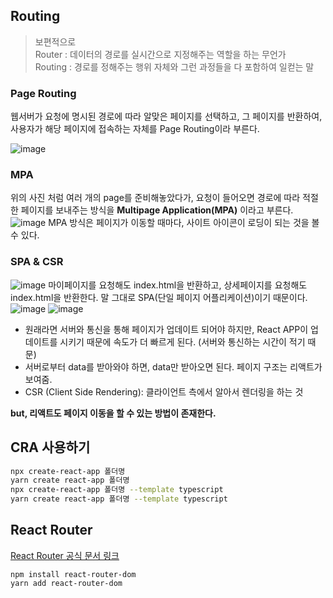 ## Routing

> 보편적으로  
> Router : 데이터의 경로를 실시간으로 지정해주는 역할을 하는 무언가  
> Routing : 경로를 정해주는 행위 자체와 그런 과정들을 다 포함하여 일컫는 말

### Page Routing

웹서버가 요청에 명시된 경로에 따라 알맞은 페이지를 선택하고, 그 페이지를 반환하여, 사용자가 해당 페이지에 접속하는 자체를 Page Routing이라 부른다.

![image](https://github.com/dooli1971039/TIL/assets/70802352/390cd799-e3bc-4a1c-868c-99323e30f135)

### MPA

위의 사진 처럼 여러 개의 page를 준비해놓았다가, 요청이 들어오면 경로에 따라 적절한 페이지를 보내주는 방식을 **Multipage Application(MPA)** 이라고 부른다.  
![image](https://github.com/dooli1971039/TIL/assets/70802352/da82d924-c3df-45e7-a05c-e16ce84e793f)
MPA 방식은 페이지가 이동할 때마다, 사이트 아이콘이 로딩이 되는 것을 볼 수 있다.

### SPA & CSR

![image](https://github.com/dooli1971039/TIL/assets/70802352/5c49bab7-1c4e-40ad-b4c0-da53bdccbd3a)
마이페이지를 요청해도 index.html을 반환하고, 상세페이지를 요청해도 index.html을 반환한다.
말 그대로 SPA(단일 페이지 어플리케이션)이기 때문이다.
![image](https://github.com/dooli1971039/TIL/assets/70802352/f2299fac-57a1-4c76-b750-1c641b3f4dba)
![image](https://github.com/dooli1971039/TIL/assets/70802352/94f57485-6eac-4479-ae36-b3303f4259fb)

-   원래라면 서버와 통신을 통해 페이지가 업데이트 되어야 하지만, React APP이 업데이트를 시키기 때문에 속도가 더 빠르게 된다. (서버와 통신하는 시간이 적기 때문)
-   서버로부터 data를 받아와야 하면, data만 받아오면 된다. 페이지 구조는 리액트가 보여줌.
-   CSR (Client Side Rendering): 클라이언트 측에서 알아서 렌더링을 하는 것

**but, 리액트도 페이지 이동을 할 수 있는 방법이 존재한다.**

## CRA 사용하기

```bash
npx create-react-app 폴더명
yarn create react-app 폴더명
npx create-react-app 폴더명 --template typescript
yarn create react-app 폴더명 --template typescript
```

## React Router

[React Router 공식 문서 링크](https://reactrouter.com/en/main)

```
npm install react-router-dom
yarn add react-router-dom
```
